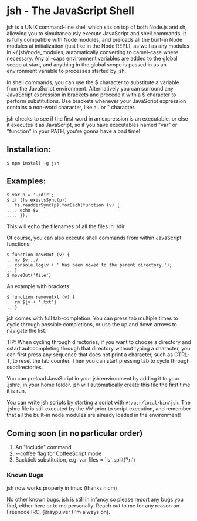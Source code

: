 # jsh - The JavaScript Shell
jsh is a UNIX command-line shell which sits on top of both Node.js and sh, allowing you to simultaneously execute JavaScript and shell commands. It is fully compatible with Node modules, and preloads all the built-in Node modules at initialization (just like in the Node REPL), as well as any modules in ~/.jsh/node_modules, automatically converting to camel-case where necessary. Any all-caps environment variables are added to the global scope at start, and anything in the global scope is passed in as an environment variable to processes started by jsh.

In shell commands, you can use the $ character to substitute a variable from the JavaScript environment. Alternatively you can surround any JavaScript expression in brackets and precede it with a $ character to perform substitutions. Use brackets whenever your JavaScript expression contains a non-word character, like a . or " character.

jsh checks to see if the first word in an expression is an executable, or else it executes it as JavaScript, so if you have executables named "var" or "function" in your PATH, you're gonna have a bad time!

## Installation:

```
$ npm install -g jsh
```

## Examples:
```
$ var p = './dir';
$ if (fs.existsSync(p))
.. fs.readdirSync(p).forEach(function (v) {
.... echo $v
.... });
```

This will echo the filenames of all the files in ./dir

Of course, you can also execute shell commands from within JavaScript functions:

```
$ function moveOut (v) {
.. mv $v ../
.. console.log(v + ' has been moved to the parent directory.');
.. }
$ moveOut('file')
```

An example with brackets:
```
$ function removetxt (v) {
.. rm ${v + '.txt'}
.. }
```

jsh comes with full tab-completion. You can press tab multiple times to cycle through possible completions, or use the up and down arrows to navigate the list.

TIP: When cycling through directories, if you want to choose a directory and sstart autocompleting through that directory without typing a character, you can first press any sequence that does not print a character, such as CTRL-T, to reset the tab counter. Then you can start pressing tab to cycle through subdirectories.

You can preload JavaScript in your jsh environment by adding it to your .jshrc, in your home folder. jsh will automatically create this file the first time it is run.

You can write jsh scripts by starting a script with ```#!/usr/local/bin/jsh```. The .jshrc file is still executed by the VM prior to script execution, and remember that all the built-in node modules are already loaded in the environment!

## Coming soon (in no particular order)

1. An "include" command
2. --coffee flag for CoffeeScript mode
3. Backtick substitution, e.g. var files = \`ls\`.split('\n')

### Known Bugs

jsh now works properly in tmux (thanks nicm)

No other known bugs. jsh is still in infancy so please report any bugs you find, either here or to me personally. Reach out to me for any reason on Freenode IRC, @raypulver (I'm always on).
